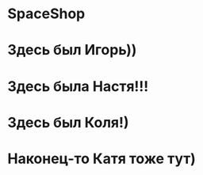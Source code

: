# SpaceShop
# Здесь был Игорь))
# Здесь была Настя!!!
# Здесь был Коля!)
# Наконец-то Катя тоже тут)
